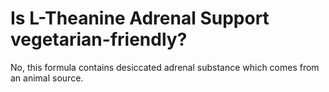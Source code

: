 # Is L-Theanine Adrenal Support vegetarian-friendly?

No, this formula contains desiccated adrenal substance which comes from an animal source.